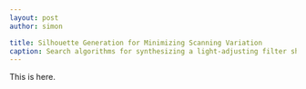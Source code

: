 ```yaml
---
layout: post
author: simon

title: Silhouette Generation for Minimizing Scanning Variation
caption: Search algorithms for synthesizing a light-adjusting filter shape
---
```

This is here.


